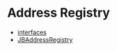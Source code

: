 # Address Registry
- [interfaces](/docs/v4/api/address-registry/interfaces/README.md)
- [JBAddressRegistry](JBAddressRegistry.md)
